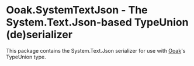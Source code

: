 # Ooak.SystemTextJson - The System.Text.Json-based TypeUnion (de)serializer

This package contains the System.Text.Json serializer for use with [Ooak](https://www.nuget.org/packages/Ooak/)'s TypeUnion type.
